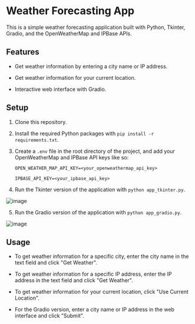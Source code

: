 # Weather Forecasting App

This is a simple weather forecasting application built with Python, Tkinter, Gradio, and the OpenWeatherMap and IPBase APIs.

## Features

- Get weather information by entering a city name or IP address.

- Get weather information for your current location.

- Interactive web interface with Gradio.

## Setup

1. Clone this repository.

2. Install the required Python packages with `pip install -r requirements.txt`.

3. Create a `.env` file in the root directory of the project, and add your OpenWeatherMap and IPBase API keys like so:

    ```
    OPEN_WEATHER_MAP_API_KEY=<your_openweathermap_api_key>

    IPBASE_API_KEY=<your_ipbase_api_key>
    ```

4. Run the Tkinter version of the application with `python app_tkinter.py`.

![image](https://github.com/jazzpujols34/Build-a-Weather-Forecast-Application-with-Python-and-Tkinter/assets/62235508/cc792177-3f08-4e99-9361-9063107ff9ae)

5. Run the Gradio version of the application with `python app_gradio.py`.

![image](https://github.com/jazzpujols34/Build-a-Weather-Forecast-Application-with-Python-and-Tkinter/assets/62235508/4a20d07e-ca31-498d-b8f9-46a0d0167288)


## Usage

- To get weather information for a specific city, enter the city name in the text field and click "Get Weather".

- To get weather information for a specific IP address, enter the IP address in the text field and click "Get Weather".

- To get weather information for your current location, click "Use Current Location".

- For the Gradio version, enter a city name or IP address in the web interface and click "Submit".

